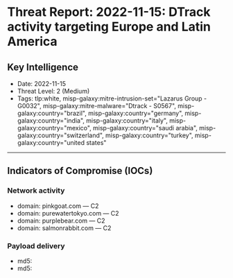 # Threat Report: 2022-11-15: DTrack activity targeting Europe and Latin America


## Key Intelligence
* Date: 2022-11-15
* Threat Level: 2 (Medium)
* Tags: tlp:white, misp-galaxy:mitre-intrusion-set="Lazarus Group - G0032", misp-galaxy:mitre-malware="Dtrack - S0567", misp-galaxy:country="brazil", misp-galaxy:country="germany", misp-galaxy:country="india", misp-galaxy:country="italy", misp-galaxy:country="mexico", misp-galaxy:country="saudi arabia", misp-galaxy:country="switzerland", misp-galaxy:country="turkey", misp-galaxy:country="united states"

---

## Indicators of Compromise (IOCs)
### Network activity
* domain: pinkgoat.com — C2
* domain: purewatertokyo.com — C2
* domain: purplebear.com — C2
* domain: salmonrabbit.com — C2

### Payload delivery
* md5: <md5>
* md5: <md5>

